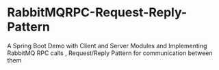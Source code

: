 # RabbitMQRPC-Request-Reply-Pattern
A Spring Boot Demo with Client and Server Modules and Implementing RabbitMQ RPC calls , Request/Reply Pattern for communication between them
